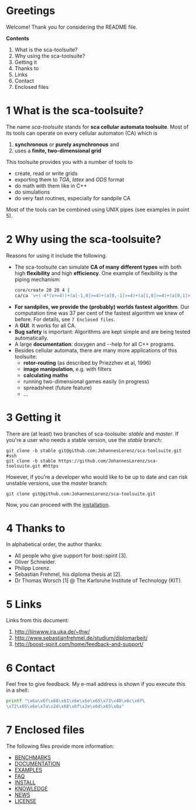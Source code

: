 # Greetings
Welcome! Thank you for considering the README file.

**Contents**

  1. What is the sca-toolsuite?
  2. Why using the sca-toolsuite?
  3. Getting it
  4. Thanks to
  5. Links
  6. Contact
  7. Enclosed files

# 1 What is the sca-toolsuite?

The name *sca-toolsuite* stands for **sca cellular automata toolsuite**. Most
of its tools can operate on every cellular automaton (CA) which is

  1. **synchronous** or **purely asynchronous** and
  2. uses a **finite, two-dimensional grid**

This toolsuite provides you with a number of tools to

  * create, read or write grids
  * exporting them to *TGA*, *latex* and *ODS* format
  * do math with them like in C++
  * do simulations
  * do very fast routines, especially for sandpile CA

Most of the tools can be combined using UNIX pipes (see examples in point 5).

# 2 Why using the sca-toolsuite?
Reasons for using it include the following.

  * The sca-toolsuite can simulate **CA of many different types** with both
    high **flexibility** and high **efficiency**. One example of flexibility
    is the piping mechanism:
    ```sh
    core/create 20 20 4 |
    ca/ca 'v+(-4*(v>=4))+(a[-1,0]>=4)+(a[0,-1]>=4)+(a[1,0]>=4)+(a[0,1]>=4)'
    ```
  * **For sandpiles, we provide the (probably) worlds fastest algorithm**. Our
    computation time was 37 per cent of the fastest algorithm we knew of
    before. For details, see `7 Enclosed files`.
  * A **GUI**. It works for all CA.
  * **Bug safety** is important: Algorithms are kept simple and are being
    tested automatically.
  * A large **documentation**: doxygen and --help for all C++ programs.
  * Besides cellular automata, there are many more applications of this
    toolsuite:
    * **rotor-routing** (as described by Priezzhev et al, 1996)
    * **image manipulation**, e.g. with filters
    * **calculating maths**
    * running two-dimensional games easily (in progress)
    * spreadsheet (future feature)
    * ...

# 3 Getting it

There are (at least) two branches of sca-toolsuite: *stable* and *master*. If
you're a user who needs a stable version, use the *stable* branch:
```
git clone -b stable git@github.com:JohannesLorenz/sca-toolsuite.git #ssh
git clone -b stable https://github.com/JohannesLorenz/sca-toolsuite.git #https
```
However, if you're a developer who would like to be up to date and can risk
unstable versions, use the *master* branch:
```
git clone git@github.com:JohannesLorenz/sca-toolsuite.git
```

Now, you can proceed with the [installation](INSTALL.md).

# 4 Thanks to
In alphabetical order, the author thanks:
  * All people who give support for bost::spirit [3].
  * Oliver Schneider.
  * Philipp Lorenz.
  * Sebastian Frehmel, his diploma thesis at [2].
  * Dr Thomas Worsch [1] @ The Karlsruhe Institute of Technology (KIT).

# 5 Links
Links from this document:
  1. http://liinwww.ira.uka.de/~thw/
  2. http://www.sebastianfrehmel.de/studium/diplomarbeit/
  3. http://boost-spirit.com/home/feedback-and-support/

# 6 Contact
Feel free to give feedback. My e-mail address is shown if you execute this in
a shell:
```sh
printf "\x6a\x6f\x68\x61\x6e\x6e\x65\x73\x40\x6c\x6f\
\x72\x65\x6e\x7a\x2d\x68\x6f\x2e\x6d\x65\x0a"
```

# 7 Enclosed files
The following files provide more information:
  * [BENCHMARKS](BENCHMARKS.md)
  * [DOCUMENTATION](DOCUMENTATION.md)
  * [EXAMPLES](EXAMPLES.md)
  * [FAQ](FAQ.md)
  * [INSTALL](INSTALL.md)
  * [KNOWLEDGE](KNOWLEDGE.md)
  * [NEWS](NEWS.md)
  * [LICENSE](LICENSE.txt)

